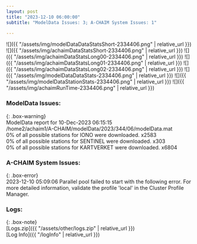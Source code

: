 ```yaml
---
layout: post
title: "2023-12-10 06:00:00"
subtitle: "ModelData Issues: 3; A-CHAIM System Issues: 1"

---
```


![]({{ "/assets/img/modelDataDataStatsShort-2334406.png" | relative_url }})
![]({{ "/assets/img/achaimDataStatsShort-2334406.png" | relative_url }})
![]({{ "/assets/img/achaimDataStatsLong00-2334406.png" | relative_url }})
![]({{ "/assets/img/achaimDataStatsLong01-2334406.png" | relative_url }})
![]({{ "/assets/img/achaimDataStatsLong02-2334406.png" | relative_url }})
![]({{ "/assets/img/modelDataDataStats-2334406.png" | relative_url }})
![]({{ "/assets/img/modelDataStationStats-2334406.png" | relative_url }})
![]({{ "/assets/img/achaimRunTime-2334406.png" | relative_url }})


### ModelData Issues:  
  
{: .box-warning}  
 ModelData report for 10-Dec-2023 06:15:15   
 /home2/achaim1/A-CHAIM/modelData/2023/344/06/modelData.mat   
 0% of all possible stations for IONO were downloaded. x2583   
 0% of all possible stations for SENTINEL were downloaded. x303   
 0% of all possible stations for KARTVERKET were downloaded. x6804   
  
### A-CHAIM System Issues:  
  
{: .box-error}  
2023-12-10 05:09:06 Parallel pool failed to start with the following error. For more detailed information, validate the profile 'local' in the Cluster Profile Manager.  

### Logs:  
  
{: .box-note}  
[Logs.zip]({{ "/assets/other/logs.zip" | relative_url }})  
[Log Info]({{ "/logInfo" | relative_url }})  
